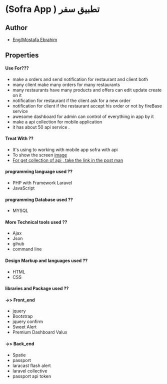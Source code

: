 
#            (Sofra App )           تطبيق  سفر   



## Author

- [Eng/Mostafa Ebrahim](https://www.github.com/Mostafa1712002)

  
## Properties

#### Use For???
 - make a orders and send notification for restaurant and client both
 - many client make many orders for many restaurants 
 - many restaurants have many products and offers can edit update create on it 
 - notification for restaurant if the client ask for a new order
 - notification for client if the restaurant accept his order or not by fireBase service
 - awesome dashboard for admin can control of everything in app by it
 - make a api collection for mobile application
 - it has about 50 api service .

#### Treat With ??

- It's using to working with mobile app sofra with  api
- To show the screen [image](https://drive.google.com/file/d/1JDTj2kXqnWkenzZZaLwcq2cCCmWGbegk/view?usp=sharing)
- [For get collection  of api , take the link in the post man ](https://www.getpostman.com/collections/7ff3d905e073f9b86e9b)

 #### programming language used ??
- PHP with Framework Laravel 
- JavaScript
 #### programming Database used ??
 - MYSQL
 #### More Technical tools  used ??
- Ajax 
- Json 
- gihub
- command line

 #### Design  Markup and languages used  ??

  - HTML 
  - CSS
 #### libraries  and Package   used  ??
 #### ->> Front_end 
  - jquery 
  - Bootstrap
  - jquery confirm 
  - Sweet Alert 
  - Premium Dashboard Valux 
#### ->> Back_end 
  - Spatie 
  - passport
  - laracast flash alert 
  - laravel collective
  - passport api token 

